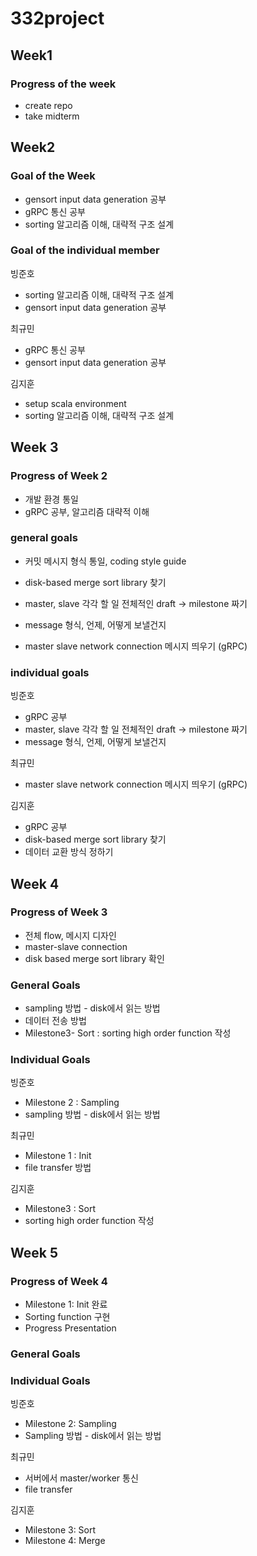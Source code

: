 # 332project

## Week1 

### Progress of the week

- create repo
- take midterm

## Week2 

### Goal of the Week 

- gensort input data generation 공부
- gRPC 통신 공부
- sorting 알고리즘 이해, 대략적 구조 설계

### Goal of the individual member

빙준호

- sorting 알고리즘 이해, 대략적 구조 설계
- gensort input data generation 공부

최규민

- gRPC 통신 공부
- gensort input data generation 공부

김지훈

- setup scala environment
- sorting 알고리즘 이해, 대략적 구조 설계

## Week 3

### Progress of Week 2

- 개발 환경 통일
- gRPC 공부, 알고리즘 대략적 이해

### general goals

- 커밋 메시지 형식 통일, coding style guide
- disk-based merge sort library 찾기

- master, slave 각각 할 일 전체적인 draft → milestone 짜기
- message 형식, 언제, 어떻게 보낼건지
- master slave network connection 메시지 띄우기 (gRPC)

### individual goals

빙준호

- gRPC 공부
- master, slave 각각 할 일 전체적인 draft → milestone 짜기
- message 형식, 언제, 어떻게 보낼건지

최규민

- master slave network connection 메시지 띄우기 (gRPC)

김지훈

- gRPC 공부
- disk-based merge sort library 찾기
- 데이터 교환 방식 정하기

## Week 4

### Progress of Week 3

- 전체 flow, 메시지 디자인
- master-slave connection
- disk based merge sort library 확인

### General Goals

- sampling 방법 - disk에서 읽는 방법
- 데이터 전송 방법
- Milestone3- Sort : sorting high order function 작성

### Individual Goals

빙준호

- Milestone 2 : Sampling
- sampling 방법 - disk에서 읽는 방법

최규민

- Milestone 1 : Init
- file transfer 방법

김지훈

- Milestone3 : Sort
- sorting high order function 작성

## Week 5

### Progress of Week 4

- Milestone 1: Init 완료
- Sorting function 구현
- Progress Presentation

### General Goals

### Individual Goals

빙준호

- Milestone 2: Sampling
- Sampling 방법 - disk에서 읽는 방법

최규민

- 서버에서 master/worker 통신
- file transfer

김지훈

- Milestone 3: Sort
- Milestone 4: Merge
